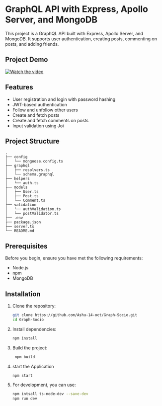 # GraphQL API with Express, Apollo Server, and MongoDB

This project is a GraphQL API built with Express, Apollo Server, and MongoDB. It supports user authentication, creating posts, commenting on posts, and adding friends.

## Project Demo

[![Watch the video](https://img.youtube.com/vi/FhxPhUFaU3U/0.jpg)](https://www.youtube.com/watch?v=FhxPhUFaU3U)

## Features

- User registration and login with password hashing
- JWT-based authentication
- Follow and unfollow other users
- Create and fetch posts
- Create and fetch comments on posts
- Input validation using Joi

## Project Structure

```plaintext
.
├── config
│   └── mongoose.config.ts
├── graphql
│   ├── resolvers.ts
│   └── schema.graphql
├── helpers
│   └── auth.ts
├── models
│   ├── User.ts
│   ├── Post.ts
│   └── Comment.ts
├── validation
│   └── authValidation.ts
│   └── postValidator.ts
├── .env
├── package.json
├── server.ts
└── README.md
```

## Prerequisites

Before you begin, ensure you have met the following requirements:

- Node.js
- npm
- MongoDB

## Installation

1. Clone the repository:

    ```sh
    git clone https://github.com/Ashu-14-oct/Graph-Socio.git
    cd Graph-Socio
    ```

2. Install dependencies:

    ```sh
    npm install
    ```
3. Build the project:
   ```sh
    npm build
    ```
4. start the Application
   ```sh
   npm start 
   ```
5. For development, you can use:
   ```sh
   npm intsall ts-node-dev --save-dev
   npm run dev 
   ```